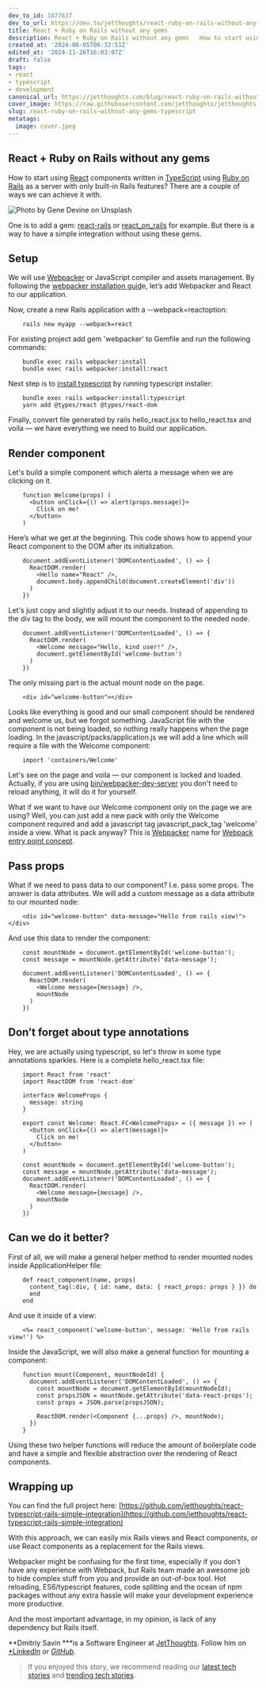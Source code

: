 ```yaml
---
dev_to_id: 1877637
dev_to_url: https://dev.to/jetthoughts/react-ruby-on-rails-without-any-gems-3clf
title: React + Ruby on Rails without any gems
description: React + Ruby on Rails without any gems   How to start using React components written in...
created_at: '2024-06-05T06:32:51Z'
edited_at: '2024-11-26T16:03:07Z'
draft: false
tags:
- react
- typescript
- development
canonical_url: https://jetthoughts.com/blog/react-ruby-on-rails-without-any-gems-typescript/
cover_image: https://raw.githubusercontent.com/jetthoughts/jetthoughts.github.io/master/content/blog/react-ruby-on-rails-without-any-gems-typescript/cover.jpeg
slug: react-ruby-on-rails-without-any-gems-typescript
metatags:
  image: cover.jpeg
---
```


## React + Ruby on Rails without any gems

How to start using [React](https://reactjs.org/) components written in [TypeScript](https://www.typescriptlang.org/) using [Ruby on Rails](https://rubyonrails.org/) as a server with only built-in Rails features? There are a couple of ways we can achieve it with.

![Photo by [Gene Devine](https://unsplash.com/@devine_images?utm_source=medium&utm_medium=referral) on [Unsplash](https://unsplash.com?utm_source=medium&utm_medium=referral)](file_0.jpeg)

One is to add a gem: [react-rails](https://github.com/reactjs/react-rails) or [react_on_rails](https://github.com/shakacode/react_on_rails) for example. But there is a way to have a simple integration without using these gems.

## Setup

We will use [Webpacker](https://github.com/rails/webpacker) or JavaScript compiler and assets management. By following the [webpacker installation guid](https://github.com/rails/webpacker#installation)e, let’s add Webpacker and React to our application.

Now, create a new Rails application with a --webpack=reactoption:
```
    rails new myapp --webpack=react
```
For existing project add gem 'webpacker' to Gemfile and run the following commands:
```
    bundle exec rails webpacker:install
    bundle exec rails webpacker:install:react
```
Next step is to [install typescript](https://github.com/rails/webpacker/blob/master/docs/typescript.md#typescript-with-react) by running typescript installer:
```
    bundle exec rails webpacker:install:typescript
    yarn add @types/react @types/react-dom
```
Finally, convert file generated by rails hello_react.jsx to hello_react.tsx and voila — we have everything we need to build our application.

## Render component

Let's build a simple component which alerts a message when we are clicking on it.
```
    function Welcome(props) (
      <button onClick={() => alert(props.message)}>
        Click on me!
      </button>
    )
```
Here’s what we get at the beginning. This code shows how to append your React component to the DOM after its initialization.
```
    document.addEventListener('DOMContentLoaded', () => {
      ReactDOM.render(
        <Hello name="React" />,
        document.body.appendChild(document.createElement('div'))
      )
    })
```
Let's just copy and slightly adjust it to our needs. Instead of appending to the div tag to the body, we will mount the component to the needed node.
```
    document.addEventListener('DOMContentLoaded', () => {
      ReactDOM.render(
        <Welcome message="Hello, kind user!" />,
        document.getElementById('welcome-button')
      )
    })
```
The only missing part is the actual mount node on the page.
```
    <div id="welcome-button"></div>
```
Looks like everything is good and our small component should be rendered and welcome us, but we forgot something. JavaScript file with the component is not being loaded, so nothing really happens when the page loading. In the javascript/packs/application.js we will add a line which will require a file with the Welcome component:
```
    import 'containers/Welcome'
```
Let's see on the page and voila — our component is locked and loaded. Actually, if you are using [bin/webpacker-dev-server](https://github.com/rails/webpacker/blob/master/docs/webpack-dev-server.md) you don't need to reload anything, it will do it for yourself.

What if we want to have our Welcome component only on the page we are using? Well, you can just add a new pack with only the Welcome component required and add a javascript tag javascript_pack_tag 'welcome' inside a view. What is pack anyway? This is [Webpacker](https://github.com/rails/webpacker/blob/master/docs/folder-structure.md) name for [Webpack entry point concept](https://webpack.js.org/concepts/entry-points).

## Pass props

What if we need to pass data to our component? I.e. pass some props. The answer is data attributes. We will add a custom message as a data attribute to our mounted node:
```
    <div id="welcome-button" data-message="Hello from rails view!"></div>
```
And use this data to render the component:
```
    const mountNode = document.getElementById('welcome-button');
    const message = mountNode.getAttribute('data-message');

    document.addEventListener('DOMContentLoaded', () => {
      ReactDOM.render(
        <Welcome message={message} />,
        mountNode
      )
    })
```
## Don’t forget about type annotations

Hey, we are actually using typescript, so let's throw in some type annotations sparkles. Here is a complete hello_react.tsx file:
```
    import React from 'react'
    import ReactDOM from 'react-dom'

    interface WelcomeProps {
      message: string
    }

    export const Welcome: React.FC<WelcomeProps> = ({ message }) => (
      <button onClick={() => alert(message)}>
        Click on me!
      </button>
    )

    const mountNode = document.getElementById('welcome-button');
    const message = mountNode.getAttribute('data-message');
    document.addEventListener('DOMContentLoaded', () => {
      ReactDOM.render(
        <Welcome message={message} />,
        mountNode
      )
    })
```
## Can we do it better?

First of all, we will make a general helper method to render mounted nodes inside ApplicationHelper file:
```
    def react_component(name, props)
      content_tag(:div, { id: name, data: { react_props: props } }) do
      end
    end
```
And use it inside of a view:
```
    <%= react_component('welcome-button', message: 'Hello from rails view!') %>
```
Inside the JavaScript, we will also make a general function for mounting a component:
```
    function mount(Component, mountNodeId) {
      document.addEventListener('DOMContentLoaded', () => {
        const mountNode = document.getElementById(mountNodeId);
        const propsJSON = mountNode.getAttribute('data-react-props');
        const props = JSON.parse(propsJSON);
    
        ReactDOM.render(<Component {...props} />, mountNode);
      })
    }
```
Using these two helper functions will reduce the amount of boilerplate code and have a simple and flexible abstraction over the rendering of React components.

## Wrapping up

You can find the full project here: [https://github.com/jetthoughts/react-typescript-rails-simple-integration](https://github.com/jetthoughts/react-typescript-rails-simple-integration)

With this approach, we can easily mix Rails views and React components, or use React components as a replacement for the Rails views.

Webpacker might be confusing for the first time, especially if you don't have any experience with Webpack, but Rails team made an awesome job to hide complex stuff from you and provide an out-of-box tool. Hot reloading, ES6/typescript features, code splitting and the ocean of npm packages without any extra hassle will make your development experience more productive.

And the most important advantage, in my opinion, is lack of any dependency but Rails itself.

**Dmitriy Savin ***is a Software Engineer at [JetThoughts](https://www.jetthoughts.com). Follow him on [*LinkedIn](https://www.linkedin.com/in/dmitriy-savin-b63783bb/) *or [GitHub](https://github.com/askel4dd).*
>  If you enjoyed this story, we recommend reading our [latest tech stories](https://jtway.co/latest) and [trending tech stories](https://jtway.co/trending).
